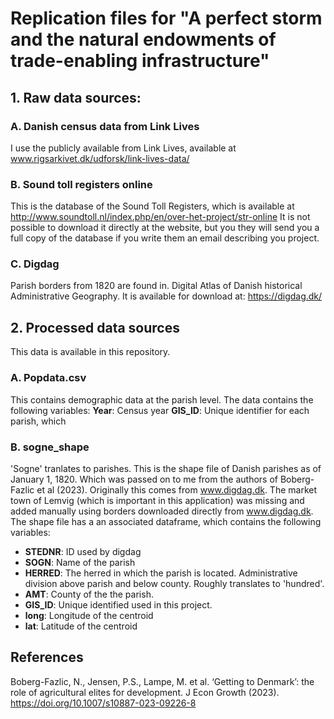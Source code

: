 # Replication files for "A perfect storm and the natural endowments of trade-enabling infrastructure"

## 1. Raw data sources:

### A. Danish census data from Link Lives 
I use the publicly available from Link Lives, available at www.rigsarkivet.dk/udforsk/link-lives-data/

### B. Sound toll registers online
This is the database of the Sound Toll Registers, which is available at http://www.soundtoll.nl/index.php/en/over-het-project/str-online
It is not possible to download it directly at the website, but you they will send you a full copy of the database if you write them an email describing you project.

### C. Digdag
Parish borders from 1820 are found in. Digital Atlas of Danish historical Administrative Geography. It is available for download at: https://digdag.dk/

## 2. Processed data sources 
This data is available in this repository. 

### A. Popdata.csv
This contains demographic data at the parish level. The data contains the following variables:
**Year**: Census year 
**GIS_ID**: Unique identifier for each parish, which 

### B. sogne_shape
'Sogne' tranlates to parishes. This is the shape file of Danish parishes as of January 1, 1820. Which was passed on to me from the authors of Boberg-Fazlic et al (2023). Originally this comes from www.digdag.dk. The market town of Lemvig (which is important in this application) was missing and added manually using borders downloaded directly from www.digdag.dk. The shape file has a an associated dataframe, which contains the following variables: 

- **STEDNR**: ID used by digdag 
- **SOGN**: Name of the parish 
- **HERRED**: The herred in which the parish is located. Administrative division above parish and below county. Roughly translates to 'hundred'. 
- **AMT**: County of the the parish.
- **GIS_ID**: Unique identified used in this project. 
- **long**: Longitude of the centroid 
- **lat**: Latitude of the centroid

## References 
Boberg-Fazlic, N., Jensen, P.S., Lampe, M. et al. ‘Getting to Denmark’: the role of agricultural elites for development. J Econ Growth (2023). https://doi.org/10.1007/s10887-023-09226-8
